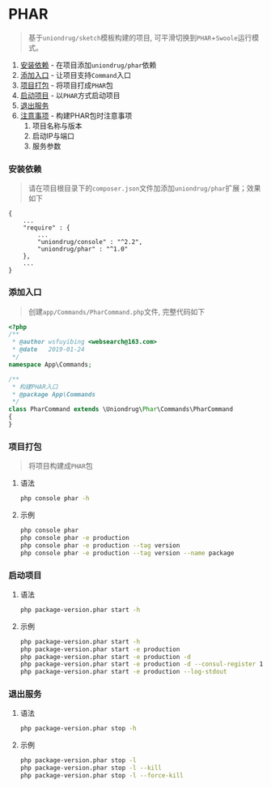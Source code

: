 # PHAR

> 基于`uniondrug/sketch`模板构建的项目, 可平滑切换到`PHAR`+`Swoole`运行模式。

1. [安装依赖](#安装依赖) - 在项目添加`uniondrug/phar`依赖
1. [添加入口](#添加入口) - 让项目支持`Command`入口
1. [项目打包](#项目打包) - 将项目打成`PHAR`包
1. [启动项目](#启动项目) - 以`PHAR`方式启动项目
1. [退出服务](#退出服务)
1. [注意事项](#注册事项) - 构建PHAR包时注意事项
    1. 项目名称与版本
    1. 启动IP与端口
    1. 服务参数



### 安装依赖

> 请在项目根目录下的`composer.json`文件加添加`uniondrug/phar`扩展；效果如下

```text
{
    ...
    "require" : {
        ...
        "uniondrug/console" : "^2.2",
        "uniondrug/phar" : "^1.0"
    },
    ...
}
```



### 添加入口

> 创建`app/Commands/PharCommand.php`文件, 完整代码如下

```php
<?php
/**
 * @author wsfuyibing <websearch@163.com>
 * @date   2019-01-24
 */
namespace App\Commands;

/**
 * 构建PHAR入口
 * @package App\Commands
 */
class PharCommand extends \Uniondrug\Phar\Commands\PharCommand
{
}

```



### 项目打包

> 将项目构建成`PHAR`包

1. 语法
    ```bash
    php console phar -h
    ```
1. 示例
    ```bash
    php console phar
    php console phar -e production
    php console phar -e production --tag version
    php console phar -e production --tag version --name package
    ```


### 启动项目

1. 语法
    ```bash
    php package-version.phar start -h
    ```
1. 示例
    ```bash
    php package-version.phar start -h 
    php package-version.phar start -e production
    php package-version.phar start -e production -d
    php package-version.phar start -e production -d --consul-register 127.0.0.1:8500
    php package-version.phar start -e production --log-stdout
    ```



### 退出服务

1. 语法
    ```bash
    php package-version.phar stop -h
    ```
1. 示例
    ```bash
    php package-version.phar stop -l 
    php package-version.phar stop -l --kill 
    php package-version.phar stop -l --force-kill
    ```
